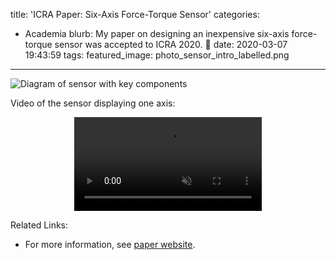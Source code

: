 title: 'ICRA Paper: Six-Axis Force-Torque Sensor'
categories:
  - Academia 
blurb: My paper on designing an inexpensive six-axis force-torque sensor was accepted to ICRA 2020. 🎉
date: 2020-03-07 19:43:59
tags: 
featured_image: photo_sensor_intro_labelled.png 
---

![Diagram of sensor with key components](photo_sensor_intro_labelled.png)

Video of the sensor displaying one axis:
<center><video id="sensor_demo" src="sensor_demo.webm" type="video/webm"
controls autoplay muted>
  Your browser does not support the video HTML5 tag.
</video></center>


Related Links:
- For more information, see [paper website](https://sites.google.com/view/fiducialforcesensor). 
